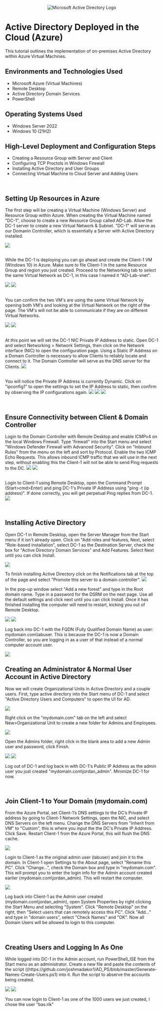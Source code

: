 <p align="center">
<img src="https://i.imgur.com/pU5A58S.png" alt="Microsoft Active Directory Logo"/>
</p>

<h1>Active Directory Deployed in the Cloud (Azure)</h1>
This tutorial outlines the implementation of on-premises Active Directory within Azure Virtual Machines.<br />


<h2>Environments and Technologies Used</h2>

- Microsoft Azure (Virtual Machines)
- Remote Desktop
- Active Directory Domain Services
- PowerShell

<h2>Operating Systems Used </h2>

- Windows Server 2022
- Windows 10 (21H2)

<h2>High-Level Deployment and Configuration Steps</h2>

- Creating a Resource Group with Server and Client
- Configuring TCP Proctols in Windows Firewall
- Installing Active Directory and User Groups
- Connecting Virtual Machine to Cloud Server and Adding Users
</p>
<br />
<h2>Setting Up Resources in Azure</h2>

The first step will be creating a Virtual Machine (Windows Server) and Resource Group within Azure. When creating the Virtual Machine named "DC-1", choose to create a new Resource Group called AD-Lab. Allow the DC-1 server to create a new Virtual Network & Subnet.
   "DC-1" will serve as our Domanin Controller, which is essentially a Server with Active Directory installed.
<p>
 <img src="https://imgur.com/H3t2C4M.png">
 <p>
 </p>
<br />
 While the DC-1 is deploying you can go ahead and create the Client-1 VM (Windows 10) in Azure. Make sure to file Client-1 in the same Resource Group and region you just created. Proceed to the Networking tab to select the same Virtual Network as DC-1, in this case I named it "AD-Lab-vnet".
<p>
<img src="https://imgur.com/fDtS7fa.png">
<img src="https://imgur.com/xpIX3mv.png">
</p>
<p>
<br />
You can confirm the two VM's are using the same Virtual Network by opening both VM's and looking at the Virtual Network on the right of the page. The VM's will not be able to communicate if they are on different Virtual Networks.
<p>
 <img src="https://imgur.com/IwchXKw.png">
 <img src="https://imgur.com/mWvQCbU.png">
</p>
<br />
At this point we will set the DC-1 NIC Private IP Address to static. Open DC-1 and select Networking > Network Settings, then click on the Network interface (NIC) to open the configuration page. Using a Static IP Address on a Domain Controller is necessary to allow Clients to reliably locate and connect to it. The Domain Controller will serve as the DNS server for the Clients.
<img src="https://imgur.com/S2TAp0P.png">
<p>
<br />
You will notice the Private IP Address is currently Dynamic. Click on "ipconfig1" to open the settings to set the IP Address to static, then confirm by observing the IP configurations again.
<img src="https://imgur.com/zfwhB2b.png">
 <img src="https://imgur.com/DREzxSp.png">
  <img src="https://imgur.com/g2kJRgC.png">
</p>
<br />
<h2>Ensure Connectivity between Client & Domain Controller</h2>
</p>
Login to the Domain Controller with Remote Desktop and enable ICMPv4 on the local Windows Firewall. Type 'firewall" into the Start menu and select "Windows Defender Firewall with Advanced Security". Click on "Inbound Rules" from the menu on the left and sort by Protocol. Enable the two ICMP Echo Requests. This allows inbound ICMP traffic that we will use in the next step, without enabling this the Client-1 will not be able to send Ping requests to the DC.
<img src="https://imgur.com/wIybYB4.png">
<img src="https://imgur.com/VZ6qBsi.png">
</p>
<br />
Login to Client-1 using Remote Desktop, open the Command Prompt (Start>cmd>Enter) and ping DC-1's Private IP Address using "ping -t (ip address)". If done correctly, you will get perpetual Ping replies from DC-1.
<img src="https://imgur.com/HBttApi.png">
</p>
<br />
<h2>Installing Active Directory</h2>
</p>
Open DC-1 in Remote Desktop, open the Server Manager from the Start menu if it isn't already open. Click on "Add roles and features, Next, select "Role-based installation", select DC-1 as the Destination Server, check the box for "Active Directory Domain Services" and Add Features. Select Next until you can click Install.
<p>
<img src="https://imgur.com/tNMHcbP.png">
<br />
</p>
To finish installing Active Directory click on the Notifications tab at the top of the page and select "Promote this server to a domain controller".

<img src="https://imgur.com/9z3yD8k.png">
<br />
</p>
In the pop-up window select "Add a new forest" and type in the Root domain name. Type in a password for the DSRM on the next page. Use all the default settings and click next until you can click Install. Once it has finished installing the computer will need to restart, kicking you out of Remote Desktop.
<p>
<img src="https://imgur.com/esjZWJy.png">
<img src="https://imgur.com/lGJEqVW.png">
<br />
</p>
Log back into DC-1 with the FQDN (Fully Qualified Domain Name) as user: mydomain.com\labuser. This is because the DC-1 is now a Domain Controller, so you are logging in as a user of that instead of a normal computer account user.
<p>
<img src="https://imgur.com/5XzikYB.png">
<br />
</p>
<h2>Creating an Administrator & Normal User Account in Active Directory</h2>
</p>
Now we will create Organizational Units in Active Directory and a couple users. First, type active directory into the Start menu of DC-1 and select "Active Directory Users and Computers" to open the UI for AD.
<p>
<img src="https://imgur.com/aBQwkO5.png">
<br />
</p>
Right click on the "mydomain.com" tab on the left and select New>Organizational Unit to create a new folder for Admins and Employees.
<p>
<img src="https://imgur.com/tg8DifW.png">
<br />
</p>
Open the Admins folder, right click in the blank area to add a new Admin user and password, click Finish.
<p>
<img src="https://imgur.com/3q5wHOb.png
<br />
</p>
To make the new user a Domain Admin, right click the user account and open Properties. Within Properties select the "Member Of" tab and click "Add...". Type "domain" in the object names box and click "Check Names". Select "Domain Admins" from the list & Apply.
<p>
<img src="https://imgur.com/vpDp4PD.png">
<br />
</p>
Log out of DC-1 and log back in with DC-1's Public IP Address as the admin user you just created "mydomain.com\jordan_admin". Minimize DC-1 for now.
</p>
<br />
<h2>Join Client-1 to Your Domain (mydomain.com)</h2>
</p>
From the Azure Portal, set Client-1’s DNS settings to the DC’s Private IP address by going to Client-1 Network Settings, open the NIC, and select DNS Servers on the left menu. Change the DNS Servers from "Inherit from VM" to "Custom", this is where you input the the DC's Private IP Address. Click Save. Restart Client-1 from the Azure Portal, this will flush the DNS cache.
<p>
<img src="https://imgur.com/sGyKSpy.png">
<br />
</p>
Login to Client-1 as the original admin user (labuser) and join it to the domain. In Client-1 open Settings to the About page, select "Rename this PC". Click "Change...", check the Domain box and type in "mydomain.com". This will prompt you to enter the login info for the Admin account created earlier (mydomain.com\jordan_admin). This will restart the computer.
<p>
<img src="https://imgur.com/UaYssaW.png">
<br />
</p>
Log back into Client-1 as the Admin user created (mydomain.com\jordan_admin), open System Properties by right clicking the Start Menu and selecting "System". Click "Remote Desktop" on the right, then "Select users that can remotely access this PC". Click "Add..." and type in "domain users", select "Check Names" and "OK". Now all Domain Users will be allowed to login to this computer.
</p>
<br />
<h2>Creating Users and Logging In As One</h2>
</p>
While logged into DC-1 in the Admin account, run PowerShell_ISE from the Start menu as an administrator. Create a new file and paste the contents of the script ((https://github.com/joshmadakor1/AD_PS/blob/master/Generate-Names-Create-Users.ps1) into it. Run the script to abserve the accounts being created.
<p>
<img src="https://imgur.com/pFxvFf1.png">
<img src="https://imgur.com/v6C36pk.png">
<br />
</p>
You can now login to Client-1 as one of the 1000 users we just created, I chose the user "bas.rik"
